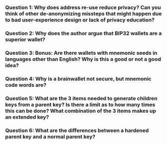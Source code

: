 ### Question 1: Why does address re-use reduce privacy? Can you think of other de-anonymizing missteps that might happen due to bad user-experience design or lack of privacy education?

### Question 2: Why does the author argue that BIP32 wallets are a superior wallet?

### Question 3: Bonus: Are there wallets with mnemonic seeds in languages other than English? Why is this a good or not a good idea?

### Question 4: Why is a brainwallet not secure, but mnemonic code words are?

### Question 5: What are the 3 items needed to generate children keys from a parent key? Is there a limit as to how many times this can be done? What combination of the 3 items makes up an extended key?

### Question 6: What are the differences between a hardened parent key and a normal parent key?
